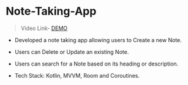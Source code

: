# Note-Taking-App
> Video Link- [DEMO](https://drive.google.com/file/d/14IGkeM4o4QDRFkZTcctFD6mBToiQRELg/view)

 
- Developed a note taking app allowing users to Create a new Note.

- Users can Delete or Update an existing Note.

- Users can search for a Note based on its heading or description.

- Tech Stack: Kotlin, MVVM, Room and Coroutines.
